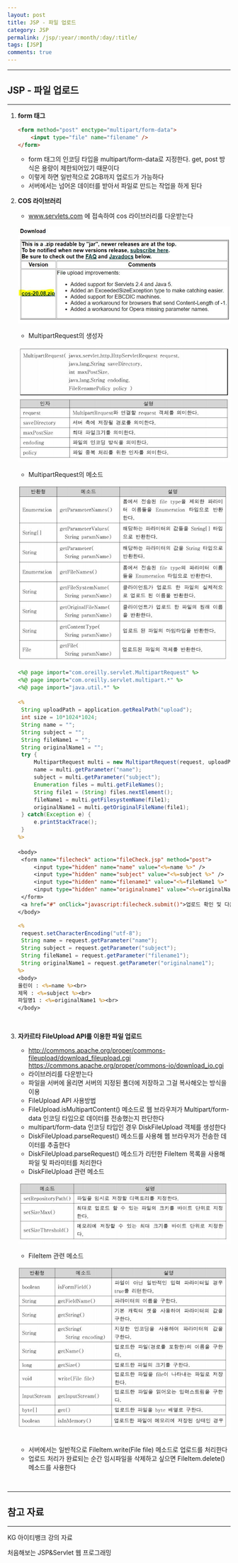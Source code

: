 ```yaml
---
layout: post
title: JSP - 파일 업로드
category: JSP
permalink: /jsp/:year/:month/:day/:title/
tags: [JSP]
comments: true
---
```


---

## JSP - 파일 업로드

---

1. **form 태그**

   ```html
   <form method="post" enctype="multipart/form-data">
       <input type="file" name="filename" />
   </form>
   ```

   * form 태그의 인코딩 타입을 multipart/form-data로 지정한다. get, post 방식은 용량이 제한되어있기 때문이다
   * 이렇게 하면 일반적으로 2GB까지 업로드가 가능하다
   * 서버에서는 넘어온 데이터를 받아서 파일로 만드는 작업을 하게 된다

2. **COS 라이브러리**

   * www.servlets.com 에 접속하여 cos 라이브러리를 다운받는다

   ![COS](/assets/post/jsp/2021-03-05-01.JPG)

   * MultipartRequest의 생성자

   ![생성자](/assets/post/jsp/2021-03-05-02.JPG)

   * MultipartRequest의 메소드

   ![메소드](/assets/post/jsp/2021-03-05-03.JPG)

   ```jsp
   <%@ page import="com.oreilly.servlet.MultipartRequest" %>
   <%@ page import="com.oreilly.servlet.multipart.*" %>
   <%@ page import="java.util.*" %>
   
   <%
   	String uploadPath = application.getRealPath("upload");
   	int size = 10*1024*1024;
   	String name = "";
   	String subject = "";
   	String fileName1 = "";
   	String originalName1 = "";
   	try {
   		MultipartRequest multi = new MultipartRequest(request, uploadPath, size, "utf-8", new DefaultFileRenamePolicy());
   		name = multi.getParameter("name");
   		subject = multi.getParameter("subject");
   		Enumeration files = multi.getFileNames();
   		String file1 = (String) files.nextElement();
   		fileName1 = multi.getFilesystemName(file1);
   		originalName1 = multi.getOriginalFileName(file1);
   	} catch(Exception e) {
   		e.printStackTrace();
   	}
   %>
   
   <body>
   	<form name="filecheck" action="fileCheck.jsp" method="post">
   		<input type="hidden" name="name" value="<%=name %>" />
   		<input type="hidden" name="subject" value="<%=subject %>" />
   		<input type="hidden" name="filename1" value="<%=fileName1 %>" />
   		<input type="hidden" name="originalname1" value="<%=originalName1 %>" />
   	</form>
   	<a href="#" onClick="javascript:filecheck.submit()">업로드 확인 및 다운로드 페이지 이동</a>
   </body>
   ```

   ```jsp
   <%
   	request.setCharacterEncoding("utf-8");
   	String name = request.getParameter("name");
   	String subject = request.getParameter("subject");
   	String fileName1 = request.getParameter("filename1");
   	String originalName1 = request.getParameter("originalname1");
   %>
   <body>
   올린이 : <%=name %><br>
   제목 : <%=subject %><br>
   파일명1 : <%=originalName1 %><br>
   </body>
   ```

   <br>

3. **자카르타 FileUpload API를 이용한 파일 업로드**

   * http://commons.apache.org/proper/commons-fileupload/download_fileupload.cgi
     https://commons.apache.org/proper/commons-io/download_io.cgi
   * 라이브러리를 다운받는다
   * 파일을 서버에 올리면 서버의 지정된 폴더에 저장하고 그걸 복사해오는 방식을 이용
   * FileUpload API 사용방법
   * FileUpload.isMultipartContent() 메소드로 웹 브라우저가 Multipart/form-data 인코딩 타입으로 데이터를 전송했는지 판단한다
   * multipart/form-data 인코딩 타입인 경우 DiskFileUpload 객체를 생성한다
   * DiskFileUpload.parseRequest() 메소드를 사용해 웹 브라우저가 전송한 데이터를 추출한다
   * DiskFileUpload.parseRequest() 메소드가 리턴한 FileItem 목록을 사용해 파일 및 파라미터를 처리한다
   * DiskFileUpload 관련 메소드

   ![메소드](/assets/post/jsp/2021-03-05-04.JPG)

   * FileItem  관련 메소드

   ![메소드](/assets/post/jsp/2021-03-05-05.JPG)

   <br>

   * 서버에서는 일반적으로 FileItem.write(File file) 메소드로 업로드를 처리한다
   * 업로드 처리가 완료되는 순간 임시파일을 삭제하고 싶으면 FileItem.delete() 메소드를 사용한다

<br>

---

## 참고 자료

---

KG 아이티뱅크 강의 자료

처음해보는 JSP&Servlet 웹 프로그래밍